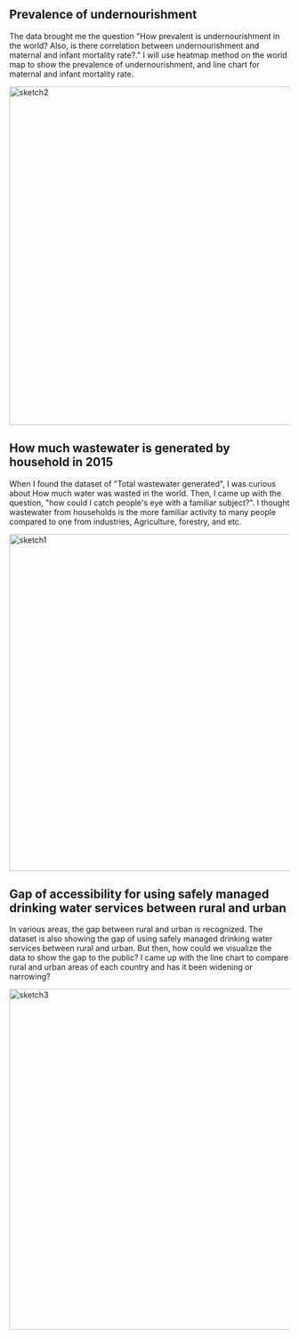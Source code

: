 

## Prevalence of undernourishment

The data brought me the question "How prevalent is undernourishment in the world?  Also, is there correlation between undernourishment and maternal and infant mortality rate?." I will use heatmap method on the world map to show the prevalence of undernourishment, and line chart for maternal and infant mortality rate.

<img width="609" alt="sketch2" src="https://user-images.githubusercontent.com/86972559/191416830-29a04287-6633-4b62-9519-a0e812243da7.png">

## How much wastewater is generated by household in 2015

When I found the dataset of "Total wastewater generated", I was curious about How much water was wasted in the world. Then, I came up with the question, "how could I catch people's eye with a familiar subject?". I thought wastewater from households is the more familiar activity to many people compared to one from industries, Agriculture, forestry, and etc.

<img width="606" alt="sketch1" src="https://user-images.githubusercontent.com/86972559/191416813-90e9ebe3-d354-4d82-99f5-8a6a15cb6e91.png">

## Gap of accessibility for using safely managed drinking water services between rural and urban

In various areas, the gap between rural and urban is recognized. The dataset is also showing the gap of using safely managed drinking water services between rural and urban. But then, how could we visualize the data to show the gap to the public? I came up with the line chart to compare rural and urban areas of each country and has it been widening or narrowing? 

<img width="613" alt="sketch3" src="https://user-images.githubusercontent.com/86972559/191589552-01d9acac-1127-44c8-9117-a4fcad4e5026.png">
